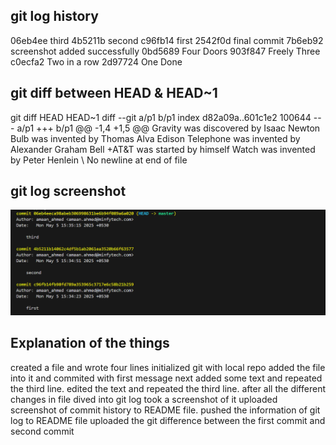 ## git log history
06eb4ee third
4b5211b second
c96fb14 first
2542f0d final commit
7b6eb92 screenshot added successfully
0bd5689 Four Doors
903f847 Freely Three
c0ecfa2 Two in a row
2d97724 One Done


## git diff between HEAD & HEAD~1
git diff HEAD HEAD~1
diff --git a/p1 b/p1
index d82a09a..601c1e2 100644
--- a/p1
+++ b/p1
@@ -1,4 +1,5 @@
 Gravity was discovered by Isaac Newton
 Bulb was invented by Thomas Alva Edison
 Telephone was invented by Alexander Graham Bell
+AT&T was started by himself
 Watch was invented by Peter Henlein
\ No newline at end of file


## git log screenshot
![git log screenshot](ss1.png)

## Explanation of the things
created a file and wrote four lines 
initialized git with local repo
added the file into it and commited with first message
next added some text and repeated the third line.
edited the text and repeated the third line.
after all the different changes in file dived into git log 
took a screenshot of it
uploaded screenshot of commit history to README file.
pushed the information of git log to README file
uploaded the git difference between the first commit and second commit
